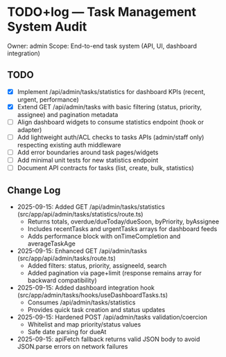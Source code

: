 # TODO+log — Task Management System Audit

Owner: admin
Scope: End-to-end task system (API, UI, dashboard integration)

## TODO
- [x] Implement /api/admin/tasks/statistics for dashboard KPIs (recent, urgent, performance)
- [x] Extend GET /api/admin/tasks with basic filtering (status, priority, assignee) and pagination metadata
- [ ] Align dashboard widgets to consume statistics endpoint (hook or adapter)
- [ ] Add lightweight auth/ACL checks to tasks APIs (admin/staff only) respecting existing auth middleware
- [ ] Add error boundaries around task pages/widgets
- [ ] Add minimal unit tests for new statistics endpoint
- [ ] Document API contracts for tasks (list, create, bulk, statistics)

## Change Log
- 2025-09-15: Added GET /api/admin/tasks/statistics (src/app/api/admin/tasks/statistics/route.ts)
  - Returns totals, overdue/dueToday/dueSoon, byPriority, byAssignee
  - Includes recentTasks and urgentTasks arrays for dashboard feeds
  - Adds performance block with onTimeCompletion and averageTaskAge
- 2025-09-15: Enhanced GET /api/admin/tasks (src/app/api/admin/tasks/route.ts)
  - Added filters: status, priority, assigneeId, search
  - Added pagination via page+limit (response remains array for backward compatibility)
- 2025-09-15: Added dashboard integration hook (src/app/admin/tasks/hooks/useDashboardTasks.ts)
  - Consumes /api/admin/tasks/statistics
  - Provides quick task creation and status updates
- 2025-09-15: Hardened POST /api/admin/tasks validation/coercion
  - Whitelist and map priority/status values
  - Safe date parsing for dueAt
- 2025-09-15: apiFetch fallback returns valid JSON body to avoid JSON.parse errors on network failures
